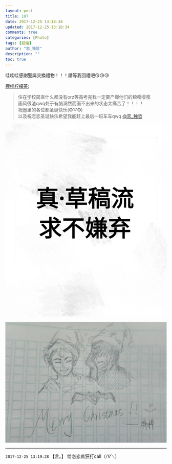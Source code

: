 ```yaml
---
layout: post
title: 107
date: 2017-12-25 13:18:34
updated: 2017-12-25 13:18:34
comments: true
categories: [Photo]
tags: [超蝙]
author: "恋_独哲"
description: ""
toc: true
---
```


<p dir="ltr"  >哇哇哇感謝聖誕交換禮物！！！請等我回禮吧😘😘😘</p> 
<p reblogfrom="reblogfrom"  ><a target="_blank" href="http://luzisirou.lofter.com/post/1cd7ab89_11e8e6d5"  >鹿梓柠檬茶:</a></p> 
<blockquote> 
 <p dir="ltr"  >住在学校简直什么都没有orz等高考完我一定要产爆他们的粮嘤嘤嘤<br />画风很渣qwq处于有脑洞然而画不出来的状态太痛苦了！！！！<br />祝圈里的各位都圣诞快乐(✪▽✪)<br />以及祝恋恋圣诞快乐希望我能赶上最后一班车车qwq <a target="_blank" loftermentionblogid="491097680" href="http://www.lofter.com/mentionredirect.do?blogId=491097680"  >@恋_独哲</a></p> 
</blockquote>

![](https://raw.githubusercontent.com/alicewish/maple50821/master/img_NHQrQW5nNHlQRWJVL2lSb21Fcy9HTGw5OXgreHZQKzlWVnpaUTcvaVFQRE5paVFGRWxBQkZ3PT0.jpg)

![](https://raw.githubusercontent.com/alicewish/maple50821/master/img_NHQrQW5nNHlQRWJVL2lSb21Fcy9HQUd5VjdQRHdtWFNBSjhLR2dGQnZMcGhEVW94TCtaeU1nPT0.jpg)

---

`2017-12-25 13:19:28` 【言。】 给恋恋疯狂打call（*/∇＼*）
